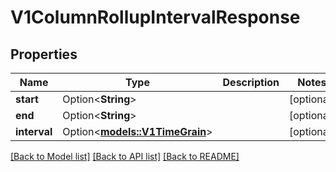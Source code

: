 # V1ColumnRollupIntervalResponse

## Properties

Name | Type | Description | Notes
------------ | ------------- | ------------- | -------------
**start** | Option<**String**> |  | [optional]
**end** | Option<**String**> |  | [optional]
**interval** | Option<[**models::V1TimeGrain**](v1TimeGrain.md)> |  | [optional]

[[Back to Model list]](../README.md#documentation-for-models) [[Back to API list]](../README.md#documentation-for-api-endpoints) [[Back to README]](../README.md)


